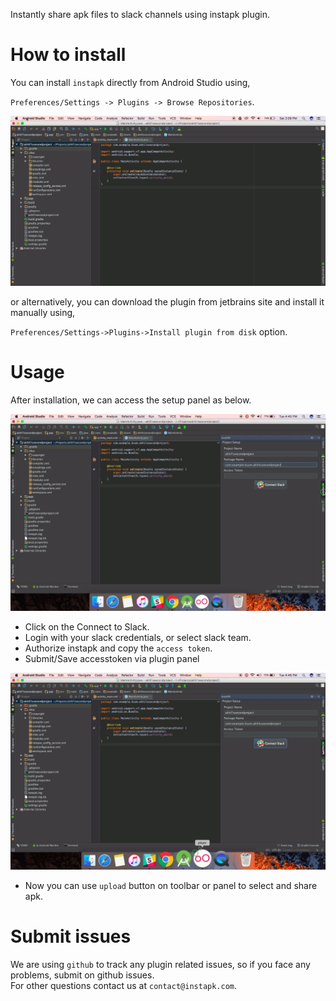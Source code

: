 Instantly share apk files to slack channels using instapk plugin.

# How to install

You can  install `instapk` directly from Android Studio using,  

`Preferences/Settings -> Plugins -> Browse Repositories`.  

![](images/install.gif)

or alternatively, you can download the plugin from jetbrains site and install it manually using,  

`Preferences/Settings->Plugins->Install plugin from disk` option.  

# Usage  

After installation, we can access the setup panel as below.
 
![](images/authorize.gif)  

- Click on the Connect to Slack.
- Login with your slack credentials, or select slack team. 
- Authorize instapk and copy the `access token`.
- Submit/Save accesstoken via plugin panel  

![](images/token.gif)  


- Now you can use `upload` button on toolbar or panel to select and share apk.  

# Submit issues

We are using `github` to track any plugin related issues, so if you face any problems, submit on github issues.  
For other questions contact us at `contact@instapk.com`. 
